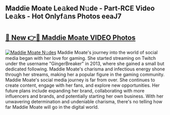 ## Maddie Moate Le𝚊ked N𝚞de - Part-RCE Video Le𝚊ks - Hot Onlyf𝚊ns Photos eeaJ7

# <h2><a href="http://ab97101.deff.icu/?id=Maddie+Moate">🔗 New 👉🔴 Maddie Moate VIDEO Photos</a></h2>

[![Maddie Moate N𝚞des](https://i.imgur.com/rIISA9y.gif)](http://ab97101.deff.icu/?id=Maddie+Moate)
Maddie Moate's journey into the world of social media began with her love for gaming. She started streaming on Twitch under the username "GingerBreaker" in 2013, where she gained a small but dedicated following. Maddie Moate's charisma and infectious energy shone through her streams, making her a popular figure in the gaming community. Maddie Moate's social media journey is far from over. She continues to create content, engage with her fans, and explore new opportunities. Her future plans include expanding her brand, collaborating with more influencers and brands, and potentially starting her own business. With her unwavering determination and undeniable charisma, there's no telling how far Maddie Moate will go in the digital world.
